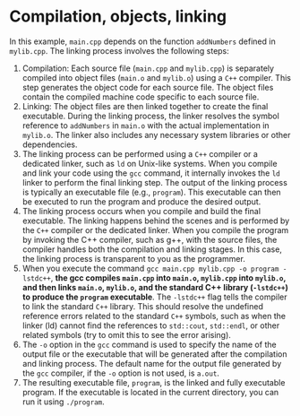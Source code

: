 # Compilation, objects, linking

In this example, `main.cpp` depends on the function `addNumbers` defined in `mylib.cpp`. The linking process involves the following steps:

1. Compilation: Each source file (`main.cpp` and `mylib.cpp`) is separately compiled into object files (`main.o` and `mylib.o`) using a `C++` compiler. This step generates the object code for each source file. The object files contain the compiled machine code specific to each source file.
1. Linking: The object files are then linked together to create the final executable. During the linking process, the linker resolves the symbol reference to `addNumbers` in `main.o` with the actual implementation in `mylib.o`. The linker also includes any necessary system libraries or other dependencies.
1. The linking process can be performed using a `C++` compiler or a dedicated linker, such as `ld` on Unix-like systems. When you compile and link your code using the `gcc` command, it internally invokes the `ld` linker to perform the final linking step. The output of the linking process is typically an executable file (e.g., `program`). This executable can then be executed to run the program and produce the desired output.
1. The linking process occurs when you compile and build the final executable. The linking happens behind the scenes and is performed by the `C++` compiler or the dedicated linker. When you compile the program by invoking the C++ compiler, such as g++, with the source files, the compiler handles both the compilation and linking stages. In this case, the linking process is transparent to you as the programmer.
1. When you execute the command `gcc main.cpp mylib.cpp -o program -lstdc++`, **the gcc compiles `main.cpp` into `main.o`, `mylib.cpp` into `mylib.o`, and then links `main.o`, `mylib.o`, and the standard C++ library (`-lstdc++`) to produce the `program` executable**. The `-lstdc++` flag tells the compiler to link the standard `C++` library. This should resolve the undefined reference errors related to the standard `C++` symbols, such as when the linker (ld) cannot find the references to `std::cout`, `std::endl`, or other related symbols (try to omit this to see the error arising).
1. The `-o` option in the `gcc` command is used to specify the name of the output file or the executable that will be generated after the compilation and linking process. The default name for the output file generated by the `gcc` compiler, if the `-o` option is not used, is `a.out`.
1. The resulting executable file, `program`, is the linked and fully executable program.  If the executable is located in the current directory, you can run it using `./program`.